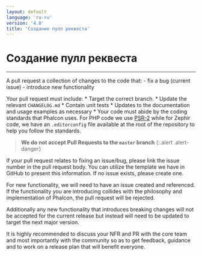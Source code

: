 ```yaml
---
layout: default
language: 'ru-ru'
version: '4.0'
title: 'Создание пулл реквеста'
---
```


# Создание пулл реквеста

* * *

A pull request a collection of changes to the code that: - fix a bug (current issue) - introduce new functionality

Your pull request must include: * Target the correct branch. * Update the relevant `CHANGELOG.md` * Contain unit tests * Updates to the documentation and usage examples as necessary * Your code must abide by the coding standards that Phalcon uses. For PHP code we use [PSR-2](https://www.php-fig.org/psr/) while for Zephir code, we have an `.editorconfig` file available at the root of the repository to help you follow the standards.

> **We do not accept Pull Requests to the `master` branch**
{:.alert .alert-danger}

If your pull request relates to fixing an issue/bug, please link the issue number in the pull request body. You can utilize the template we have in GitHub to present this information. If no issue exists, please create one.

For new functionality, we will need to have an issue created and referenced. If the functionality you are introducing collides with the philosophy and implementation of Phalcon, the pull request will be rejected.

Additionally any new functionality that introduces breaking changes will not be accepted for the current release but instead will need to be updated to target the next major version.

It is highly recommended to discuss your NFR and PR with the core team and most importantly with the community so as to get feedback, guidance and to work on a release plan that will benefit everyone.
